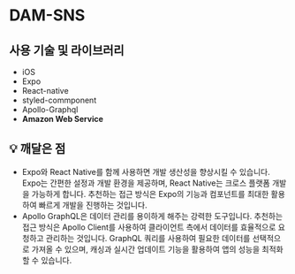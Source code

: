 # DAM-SNS
## 사용 기술 및 라이브러리

- iOS
- Expo
- React-native
- styled-commponent
- Apollo-Graphql
- **Amazon Web Service**

## 💡 깨달은 점

- Expo와 React Native를 함께 사용하면 개발 생산성을 향상시킬 수 있습니다. Expo는 간편한 설정과 개발 환경을 제공하며, React Native는 크로스 플랫폼 개발을 가능하게 합니다. 추천하는 접근 방식은 Expo의 기능과 컴포넌트를 최대한 활용하여 빠르게 개발을 진행하는 것입니다.
- Apollo GraphQL은 데이터 관리를 용이하게 해주는 강력한 도구입니다. 추천하는 접근 방식은 Apollo Client를 사용하여 클라이언트 측에서 데이터를 효율적으로 요청하고 관리하는 것입니다. GraphQL 쿼리를 사용하여 필요한 데이터를 선택적으로 가져올 수 있으며, 캐싱과 실시간 업데이트 기능을 활용하여 앱의 성능을 최적화할 수 있습니다.
